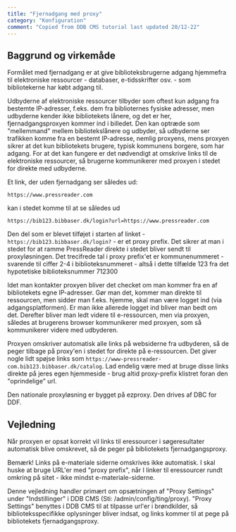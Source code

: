 ```yaml
---
title: "Fjernadgang med proxy"
category: "Konfiguration"
comment: "Copied from DDB CMS tutorial last updated 20/12-22"
---
```

## Baggrund og virkemåde ##
Formålet med fjernadgang er at give biblioteksbrugerne adgang hjemmefra til elektroniske ressourcer - databaser, e-tidsskrifter osv. - som bibliotekerne har købt adgang til.

Udbyderne af elektroniske ressourcer tilbyder som oftest kun adgang fra bestemte IP-adresser, f.eks. dem fra biblioternes fysiske adresser, men udbyderne kender ikke bibliotekets lånere, og det er her, fjernadgangsproxyen kommer ind i billedet. Den kan optræde som "mellemmand" mellem bibliotekslånere og udbyder, så udbyderne ser trafikken komme fra en bestemt IP-adresse, nemlig proxyens, mens proxyen sikrer at det kun bibliotekets brugere, typisk kommunens borgere, som har adgang. For at det kan fungere er det nødvendigt at omskrive links til de elektroniske ressourcer, så brugerne kommunikerer med proxyen i stedet for direkte med udbyderne.

Et link, der uden fjernadgang ser således ud:
```
https://www.pressreader.com
```
kan i stedet komme til at se således ud

```
https://bib123.bibbaser.dk/login?url=https://www.pressreader.com
```
Den del som er blevet tilføjet i starten af linket - `https://bib123.bibbaser.dk/login?` - er et proxy prefix. Det sikrer at man i stedet for at ramme PressReader direkte i stedet bliver sendt til proxyløsningen. Det trecifrede tal i proxy prefix'et er kommunenummeret - svarende til ciffer 2-4 i biblioteksnummeret - altså i dette tilfælde 123 fra det hypotetiske biblioteksnummer 712300

Idet man kontakter proxyen bliver det checket om man kommer fra en af bibliotekets egne IP-adresser. Gør man det, kommer man direkte til ressourcen, men sidder man f.eks. hjemme, skal man være logget ind (via adgangsplatformen). Er man ikke allerede logget ind bliver man bedt om det. Derefter bliver man ledt videre til e-ressourcen, men via proxyen, således at brugerens browser kommunikerer med proxyen, som så kommunikerer videre med udbyderen.

Proxyen omskriver automatisk alle links på websiderne fra udbyderen, så de peger tilbage på proxy'en i stedet for direkte på e-ressourcen. Det giver nogle lidt spøjse links som `https://www-pressreader-com.bib123.bibbaser.dk/catalog`. Lad endelig være med at bruge disse links direkte på jeres egen hjemmeside - brug altid proxy-prefix klistret foran den "oprindelige" url.

Den nationale proxyløsning er bygget på ezproxy. Den drives af DBC for DDF.


## Vejledning ##
Når proxyen er opsat korrekt vil links til eressourcer i søgeresultater automatisk blive omskrevet, så de peger på bibliotekets fjernadgangsproxy.

Bemærk! Links på e-materiale siderne omskrives ikke automatisk. I skal huske at bruge URL'er med "proxy prefix", når I linker til eressourcer rundt omkring på sitet - ikke mindst e-materiale-siderne.

Denne vejledning handler primært om opsætningen af "Proxy Settings" under "Indstillinger" i DDB CMS (Sti: /admin/config/ting/proxy). 
"Proxy Settings" benyttes i DDB CMS til at tilpasse url'er i brøndkilder, så biblioteksspecifikke oplysninger bliver indsat, og links kommer til at pege på bibliotekets fjernadgangsproxy.


